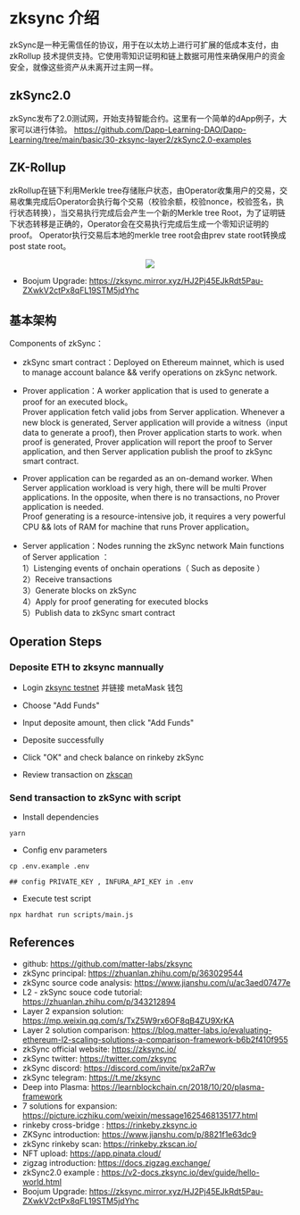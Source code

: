 # zksync 介绍   
zkSync是一种无需信任的协议，用于在以太坊上进行可扩展的低成本支付，由 zkRollup 技术提供支持。它使用零知识证明和链上数据可用性来确保用户的资金安全，就像这些资产从未离开过主网一样。 

## zkSync2.0
zkSync发布了2.0测试网，开始支持智能合约。这里有一个简单的dApp例子，大家可以进行体验。
https://github.com/Dapp-Learning-DAO/Dapp-Learning/tree/main/basic/30-zksync-layer2/zkSync2.0-examples

## ZK-Rollup
zkRollup在链下利用Merkle tree存储账户状态，由Operator收集用户的交易，交易收集完成后Operator会执行每个交易（校验余额，校验nonce，校验签名，执行状态转换），当交易执行完成后会产生一个新的Merkle tree Root，为了证明链下状态转移是正确的，Operator会在交易执行完成后生成一个零知识证明的proof。
Operator执行交易后本地的merkle tree root会由prev state root转换成post state root。  
<center><img src="https://github.com/Dapp-Learning-DAO/Dapp-Learning-Arsenal/blob/main/images/basic/30-zksync-layer2/zkrollup.png?raw=true" /></center>

- Boojum Upgrade: 
 https://zksync.mirror.xyz/HJ2Pj45EJkRdt5Pau-ZXwkV2ctPx8qFL19STM5jdYhc

## 基本架构

Components of zkSync：

- zkSync smart contract：Deployed on Ethereum mainnet, which is used to manage account balance && verify operations on zkSync network. 

- Prover application：A worker application that is used to generate a proof for an executed block。  
  Prover application fetch valid jobs from Server application. Whenever a new block is generated, Server application will provide a witness（input data to generate a proof), then Prover application starts to work. when proof is generated, Prover application will report the proof to Server application, and then Server application publish the proof to zkSync smart contract. 

- Prover application can be regarded as an on-demand worker. When Server application workload is very high, there will be multi Prover applications. In the opposite, when there is no transactions, no Prover application is needed.  
Proof generating is a resource-intensive job, it requires a very powerful CPU && lots of RAM for machine that runs Prover application。

- Server application：Nodes running the zkSync network 
Main functions of Server application ：  
1）Listenging events of onchain operations（ Such as deposite ）  
2）Receive transactions  
3）Generate blocks on zkSync   
4）Apply for proof generating for executed blocks   
5）Publish data to zkSync smart contract    

## Operation Steps   
### Deposite ETH to zksync mannually    
- Login [zksync testnet](https://wallet.zksync.io/?network=rinkeby)  并链接 metaMask 钱包  

- Choose "Add Funds"   

- Input deposite amount, then click "Add Funds"  

- Deposite successfully  

- Click "OK" and check balance on rinkeby zkSync   

- Review transaction on [zkscan](https://rinkeby.zkscan.io/)   

### Send transaction to zkSync with script   
- Install dependencies   
```shell
yarn
``` 

- Config env parameters    
```shell
cp .env.example .env

## config PRIVATE_KEY , INFURA_API_KEY in .env
```

- Execute test script    
```shell
npx hardhat run scripts/main.js
```

## References    
- github: https://github.com/matter-labs/zksync  
- zkSync principal: https://zhuanlan.zhihu.com/p/363029544  
- zkSync source code analysis: https://www.jianshu.com/u/ac3aed07477e  
- L2 - zkSync souce code tutorial: https://zhuanlan.zhihu.com/p/343212894   
- Layer 2 expansion solution: https://mp.weixin.qq.com/s/TxZ5W9rx6OF8qB4ZU9XrKA   
- Layer 2 solution comparison:  https://blog.matter-labs.io/evaluating-ethereum-l2-scaling-solutions-a-comparison-framework-b6b2f410f955  
- zkSync official website: https://zksync.io/  
- zkSync twitter: https://twitter.com/zksync  
- zkSync discord: https://discord.com/invite/px2aR7w  
- zkSync telegram: https://t.me/zksync  
- Deep into Plasma: https://learnblockchain.cn/2018/10/20/plasma-framework   
- 7 solutions for expansion: https://picture.iczhiku.com/weixin/message1625468135177.html  
- rinkeby cross-bridge :  https://rinkeby.zksync.io  
- ZKSync introduction: https://www.jianshu.com/p/8821f1e63dc9  
- zkSync rinkeby scan: https://rinkeby.zkscan.io/  
- NFT upload: https://app.pinata.cloud/  
- zigzag introduction:  https://docs.zigzag.exchange/  
- zkSync2.0 example : https://v2-docs.zksync.io/dev/guide/hello-world.html
- Boojum Upgrade: https://zksync.mirror.xyz/HJ2Pj45EJkRdt5Pau-ZXwkV2ctPx8qFL19STM5jdYhc
